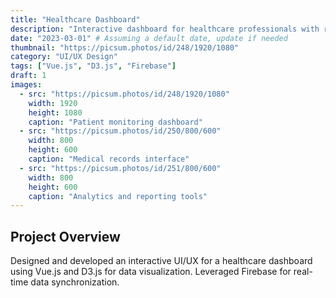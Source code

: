 ```yaml
---
title: "Healthcare Dashboard"
description: "Interactive dashboard for healthcare professionals with real-time patient monitoring"
date: "2023-03-01" # Assuming a default date, update if needed
thumbnail: "https://picsum.photos/id/248/1920/1080"
category: "UI/UX Design"
tags: ["Vue.js", "D3.js", "Firebase"]
draft: 1
images:
  - src: "https://picsum.photos/id/248/1920/1080"
    width: 1920
    height: 1080
    caption: "Patient monitoring dashboard"
  - src: "https://picsum.photos/id/250/800/600"
    width: 800
    height: 600
    caption: "Medical records interface"
  - src: "https://picsum.photos/id/251/800/600"
    width: 800
    height: 600
    caption: "Analytics and reporting tools"
---
```


## Project Overview

Designed and developed an interactive UI/UX for a healthcare dashboard using Vue.js and D3.js for data visualization. Leveraged Firebase for real-time data synchronization. 